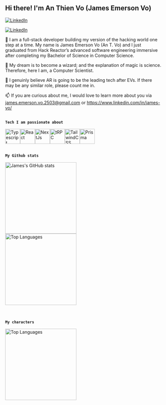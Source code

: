 Hi there! I'm An Thien Vo (James Emerson Vo)
<br/>
--------------------------------------------------------
<a href="https://www.linkedin.com/in/whitelisab/" rel="nofollow"><img src="https://camo.githubusercontent.com/349d4ee21811d5fe1f4c97ceb303f9cc33c46375e7585d27621e4e646fc1c4b8/68747470733a2f2f696d672e736869656c64732e696f2f62616467652f77686974656c697361622532302d2532333030373742352e7376673f267374796c653d666c61742d737175617265266c6f676f3d6c696e6b6564696e266c6f676f436f6c6f723d7768697465266c696e6b3d68747470733a2f2f7777772e6c696e6b6564696e2e636f6d2f696e2f77686974656c697361622f" alt="LinkedIn" data-canonical-src="https://img.shields.io/badge/whitelisab%20-%230077B5.svg?&amp;style=flat-square&amp;logo=linkedin&amp;logoColor=white&amp;link=https://www.linkedin.com/in/whitelisab/" style="max-width: 100%;"></a>

<a href="https://www.linkedin.com/in/james-vo/" rel="nofollow"><img src="https://camo.githubusercontent.com/349d4ee21811d5fe1f4c97ceb303f9cc33c46375e7585d27621e4e646fc1c4b8/68747470733a2f2f696d672e736869656c64732e696f2f62616467652f77686974656c697361622532302d2532333030373742352e7376673f267374796c653d666c61742d737175617265266c6f676f3d6c696e6b6564696e266c6f676f436f6c6f723d7768697465266c696e6b3d68747470733a2f2f7777772e6c696e6b6564696e2e636f6d2f696e2f77686974656c697361622f" alt="LinkedIn" data-canonical-src="https://img.shields.io/badge/whitelisab%20-%230077B5.svg?&amp;style=flat-square&amp;logo=linkedin&amp;logoColor=white&amp;link=https://www.linkedin.com/in/whitelisab/" style="max-width: 100%;"></a>



🤔 I am a full-stack developer building my version of the hacking world one step at a time. My name is James Emerson Vo (An T. Vo) and I just graduated from Hack Reactor’s advanced software engineering immersive after completing my Bachelor of Science in Computer Science.

🌱 My dream is to become a wizard; and the explanation of magic is science. Therefore, here I am, a Computer Scientist.

🔭 I genuinly believe AR is going to be the leading tech after EVs. If there may be any similar role, please count me in.

📫 If you are curious about me, I would love to learn more about you via james.emerson.vo.2503@gmail.com or https://www.linkedin.com/in/james-vo/
<br/>
<br/>


**`Tech I am passionate about`**
<div style="display: flex; ">
  <a href="https://www.typescriptlang.org"><img src="https://raw.githubusercontent.com/danielcranney/readme-generator/main/public/icons/skills/typescript-colored.svg" width="48" height="48" alt="Typescript" /></a>
  <a href="https://www.reactjs.org"><img src="https://raw.githubusercontent.com/danielcranney/readme-generator/main/public/icons/skills/react-colored.svg" width="48" height="48" alt="React" /></a>
  <a href="https://www.nextjs.org"><img src="https://raw.githubusercontent.com/danielcranney/readme-generator/main/public/icons/skills/nextjs-colored-dark.svg" width="48" height="48" alt="NextJs" /></a>
  <a href="https://trpc.io"><img src="https://avatars.githubusercontent.com/u/78011399?s=200&v=4" width="48" height="48" alt="tRPC"/></a>
  <a href="https://www.tailwindcss.com"><img src="https://raw.githubusercontent.com/danielcranney/readme-generator/main/public/icons/skills/tailwindcss-colored.svg" width="48" height="48" alt="TailwindCSS" /></a>
  <a href="https://prisma.io"><img src="https://www.prisma.io/images/favicon-32x32.png" width="48" height="48" alt="Prisma" /></a>
</div>
<br/>


**`My Github stats`**

<div style="display: flex; ">
  <img src="https://github-readme-stats.vercel.app/api?username=jamesEmerson112&show_icons=true&hide=&count_private=true&title_color=0891b2&text_color=e4e4e7&icon_color=0891b2&bg_color=3f3f46&hide_border=true&show_icons=true" alt="James's GitHub stats" height="229" />

</div>

<div style="display: flex; ">
  <img src="https://github-readme-stats.vercel.app/api/top-langs/?username=jamesEmerson112&layout=compact&langs_count=10&title_color=0891b2&text_color=e4e4e7&icon_color=0891b2&bg_color=3f3f46&hide_border=true&locale=en&custom_title=Top%20%Languages" alt="Top Languages" height="229" />
</div>
<br/>
<br/>


**`My characters`**
<div>
  <img src="https://user-images.githubusercontent.com/36806380/205413241-9537be31-bd86-41be-a9b5-7dad6b950a53.png" alt="Top Languages" height="229" />
<div>

<!--
**jamesEmerson112/jamesEmerson112** is a ✨ _special_ ✨ repository because its `README.md` (this file) appears on your GitHub profile.

Here are some ideas to get you started:

- 🔭 I’m currently working on ...
- 🌱 I’m currently learning ...
- 👯 I’m looking to collaborate on ...
- 🤔 I’m looking for help with ...
- 💬 Ask me about ...
- 📫 How to reach me: ...
- 😄 Pronouns: ...
- ⚡ Fun fact: ...
-->
